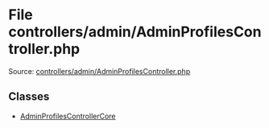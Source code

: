 File controllers/admin/AdminProfilesController.php
=========

Source: [controllers/admin/AdminProfilesController.php](https://github.com/PrestaShop/PrestaShop/blob/1.6.1.2/controllers/admin/AdminProfilesController.php)


Classes
-------

* [AdminProfilesControllerCore](class.AdminProfilesControllerCore.md)

